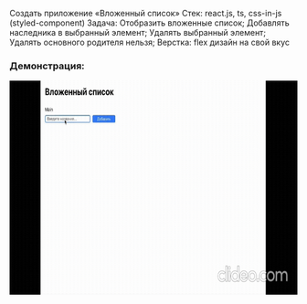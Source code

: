Создать приложение «Вложенный список»
Стек: react.js, ts, css-in-js (styled-component)
Задача:
    Отобразить вложенные список;
    Добавлять наследника в выбранный элемент;
    Удалять выбранный элемент;
    Удалять основного родителя нельзя;
Верстка:
    flex
    дизайн на свой вкус


### Демонстрация:

<img align="left" alt="GIF" src="https://github.com/TomilinWow/nested-list/blob/main/test.gif" width="600" height="375" />
